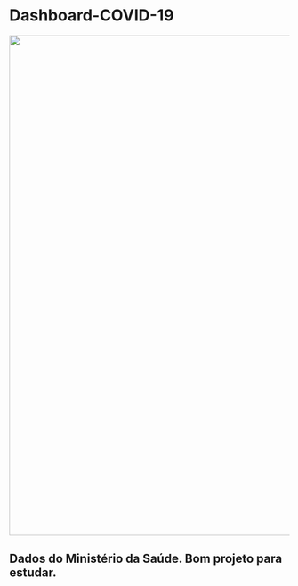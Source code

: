 # Dashboard-COVID-19

<div align="center">
<img src="https://user-images.githubusercontent.com/81385265/144484214-f1ae45ef-7857-47da-b740-044a73c52b3e.png" width="900px" />
</div>

## Dados do Ministério da Saúde. Bom projeto para estudar.
